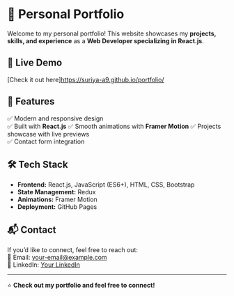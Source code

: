 # 🚀 Personal Portfolio

Welcome to my personal portfolio! This website showcases my **projects, skills, and experience** as a **Web Developer specializing in React.js**.  

## 🔗 Live Demo  
[Check it out here]https://suriya-a9.github.io/portfolio/

## 📌 Features  
✅ Modern and responsive design  
✅ Built with **React.js**
✅ Smooth animations with **Framer Motion**
✅ Projects showcase with live previews  
✅ Contact form integration  

## 🛠 Tech Stack  
- **Frontend:** React.js, JavaScript (ES6+), HTML, CSS, Bootstrap  
- **State Management:** Redux
- **Animations:** Framer Motion
- **Deployment:** GitHub Pages  

## 📬 Contact  
If you’d like to connect, feel free to reach out:  
📧 Email: [your-email@example.com](mailto:uriyaprakash@gmail.com)  
🔗 LinkedIn: [Your LinkedIn](https://www.linkedin.com/in/suriya-prakash-30885818a)  

---

⭐ **Check out my portfolio and feel free to connect!**  